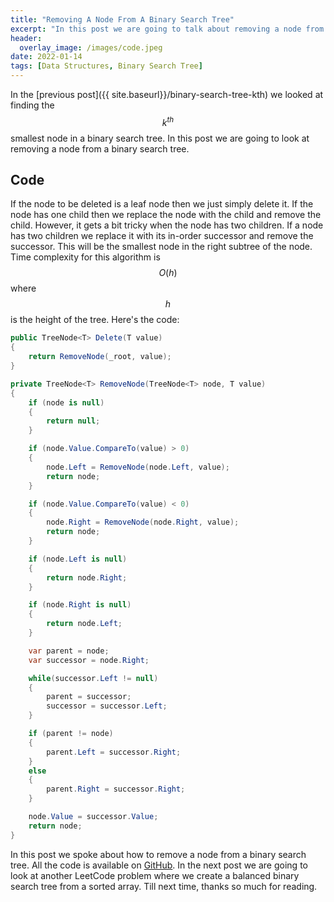 ```yaml
---
title: "Removing A Node From A Binary Search Tree"
excerpt: "In this post we are going to talk about removing a node from a binary search tree"
header:
  overlay_image: /images/code.jpeg
date: 2022-01-14
tags: [Data Structures, Binary Search Tree]
---
```


In the [previous post]({{ site.baseurl}}/binary-search-tree-kth) we looked at finding the $$ k^{th} $$ smallest node in a binary search tree. In this post we are going to look at removing a node from a binary search tree.

## Code

If the node to be deleted is a leaf node then we just simply delete it. If the node has one child then we replace the node with the child and remove the child. However, it gets a bit tricky when the node has two children. If a node has two children we replace it with its in-order successor and remove the successor. This will be the smallest node in the right subtree of the node. Time complexity for this algorithm is $$ O(h) $$ where $$ h $$ is the height of the tree. Here's the code:

```csharp
public TreeNode<T> Delete(T value)
{
    return RemoveNode(_root, value);
}

private TreeNode<T> RemoveNode(TreeNode<T> node, T value)
{
    if (node is null)
    {
        return null;
    }

    if (node.Value.CompareTo(value) > 0)
    {
        node.Left = RemoveNode(node.Left, value);
        return node;
    }

    if (node.Value.CompareTo(value) < 0)
    {
        node.Right = RemoveNode(node.Right, value);
        return node;
    }

    if (node.Left is null)
    {
        return node.Right;
    }

    if (node.Right is null)
    {
        return node.Left;
    }

    var parent = node;
    var successor = node.Right;

    while(successor.Left != null)
    {
        parent = successor;
        successor = successor.Left;
    }

    if (parent != node)
    {
        parent.Left = successor.Right;
    }
    else
    {
        parent.Right = successor.Right;
    }

    node.Value = successor.Value;
    return node;
}
```

In this post we spoke about how to remove a node from a binary search tree. All the code is available on [GitHub](https://github.com/vince-nyanga/data-structures). In the next post we are going to look at another LeetCode problem where we create a balanced binary search tree from a sorted array. Till next time, thanks so much for reading.
